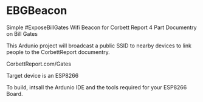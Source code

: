 # EBGBeacon
Simple #ExposeBillGates Wifi Beacon for Corbett Report 4 Part Documentry on Bill Gates

This Ardunio project will broadcast a public SSID to nearby devices to link people to the CorbettReport documentry.

CorbettReport.com/Gates

Target device is an ESP8266 

To build, intsall the Ardunio IDE and the tools required for your ESP8266 Board.
